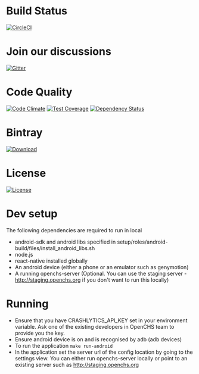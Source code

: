 # Build Status
[![CircleCI](https://circleci.com/gh/OpenCHS/openchs-client.svg?style=svg)](https://circleci.com/gh/OpenCHS/openchs-client)

# Join our discussions
[![Gitter](https://badges.gitter.im/gitterHQ/gitter.svg)](https://gitter.im/openchs/openchs)

# Code Quality
[![Code Climate](https://codeclimate.com/github/OpenCHS/openchs-client/badges/gpa.svg)](https://codeclimate.com/github/OpenCHS/openchs-client)   [![Test Coverage](https://codeclimate.com/github/OpenCHS/openchs-client/badges/coverage.svg)](https://codeclimate.com/github/OpenCHS/openchs-client/coverage)  [![Dependency Status](https://gemnasium.com/badges/github.com/OpenCHS/openchs-client.svg)](https://gemnasium.com/github.com/OpenCHS/openchs-client)

# Bintray
[ ![Download](https://api.bintray.com/packages/openchs/generic/openchs-client/images/download.svg) ](https://bintray.com/openchs/generic/openchs-client/_latestVersion)

# License
[![License](https://img.shields.io/badge/license-AGPL-green.svg?style=flat)](https://github.com/openchs/openchs-client/blob/master/LICENSE)

# Dev setup
 The following dependencies are required to run in local
 - android-sdk and android libs specified in setup/roles/android-build/files/install_android_libs.sh
 - node.js 
 - react-native installed globally
 - An android device (either a phone or an emulator such as genymotion)
 - A running openchs-server (Optional. You can use the staging server - http://staging.openchs.org if you don't want to run this locally)


# Running
 - Ensure that you have CRASHLYTICS_API_KEY set in your environment variable. Ask one of the existing developers in OpenCHS team to provide you the key.
 - Ensure android device is on and is recognised by adb (adb devices)
 - To run the application `make run-android`
 - In the application set the server url of the config location by going to the settings view. 
 You can either run openchs-server locally or point to an existing server such as http://staging.openchs.org
